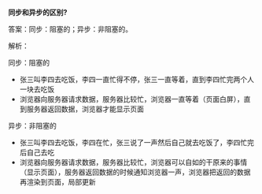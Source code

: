 **同步和异步的区别?**

答案：同步：阻塞的；异步：非阻塞的。

解析：

同步：阻塞的

- 张三叫李四去吃饭，李四一直忙得不停，张三一直等着，直到李四忙完两个人一块去吃饭
- 浏览器向服务器请求数据，服务器比较忙，浏览器一直等着（页面白屏），直到服务器返回数据，浏览器才能显示页面

异步：非阻塞的

- 张三叫李四去吃饭，李四在忙，张三说了一声然后自己就去吃饭了，李四忙完后自己去吃
- 浏览器向服务器请求数据，服务器比较忙，浏览器可以自如的干原来的事情（显示页面），服务器返回数据的时候通知浏览器一声，浏览器把返回的数据再渲染到页面，局部更新